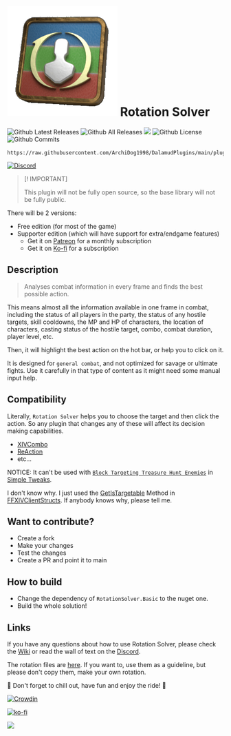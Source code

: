 
# [![](Images/Logo.gif)](https://archidog1998.github.io/RotationSolver/#/) **Rotation Solver**

![Github Latest Releases](https://img.shields.io/github/downloads/ArchiDog1998/RotationSolver/latest/total.svg?style=for-the-badge)
![Github All Releases](https://img.shields.io/github/downloads/ArchiDog1998/RotationSolver/total.svg?style=for-the-badge)
![](https://img.shields.io/codefactor/grade/github/ArchiDog1998/RotationSolver?longCache=true&style=for-the-badge)
![Github License](https://img.shields.io/github/license/ArchiDog1998/RotationSolver.svg?label=License&style=for-the-badge)
![Github Commits](https://img.shields.io/github/commits-since/ArchiDog1998/RotationSolver/latest/main?style=for-the-badge)

```
https://raw.githubusercontent.com/ArchiDog1998/DalamudPlugins/main/pluginmaster.json
```
[![Discord](https://discordapp.com/api/guilds/1228953752585637908/embed.png?style=banner2)](https://discord.gg/9D4E8eZW5g)

> [! IMPORTANT]
>
> This plugin will not be fully open source, so the base library will not be fully public. 
>


There will be 2 versions:

- Free edition (for most of the game)
- Supporter edition (which will have support for extra/endgame features)
	- Get it on [Patreon](https://www.patreon.com/ArchiDog1998) for a monthly subscription
	- Get it on [Ko-fi](https://ko-fi.com/s/7cf5ff0de3) for a subscription


## Description

> Analyses combat information in every frame and finds the best possible action.

This means almost all the information available in one frame in combat, including the status of all players in the party, the status of any hostile targets, skill cooldowns, the MP and HP of characters, the location of characters, casting status of the hostile target, combo, combat duration, player level, etc.

Then, it will highlight the best action on the hot bar, or help you to click on it.

It is designed for `general combat`, and not optimized for savage or ultimate fights. Use it carefully in that type of content as it might need some manual input help.

## Compatibility

Literally, `Rotation Solver` helps you to choose the target and then click the action. So any plugin that changes any of these will affect its decision making capabilities. 

- [XIVCombo](https://github.com/daemitus/XIVComboPlugin)
- [ReAction](https://github.com/UnknownX7/ReAction)
- etc...

NOTICE: It can't be used with [`Block Targeting Treasure Hunt Enemies`](https://github.com/Caraxi/SimpleTweaksPlugin/blob/7e94915afa17ea873d48be2c469ebdaddd2e5200/Tweaks/TreasureHuntTargets.cs) in [Simple Tweaks](https://github.com/Caraxi/SimpleTweaksPlugin). 

I don't know why. I just used the [GetIsTargetable](https://github.com/aers/FFXIVClientStructs/blob/c554a586c4649a472433734b45c59a4bc4979ead/FFXIVClientStructs/FFXIV/Client/Game/Object/GameObject.cs#L71) Method in [FFXIVClientStructs](https://github.com/aers/FFXIVClientStructs). If anybody knows why, please tell me.

## Want to contribute?

- Create a fork
- Make your changes
- Test the changes
- Create a PR and point it to main

## How to build

- Change the dependency of `RotationSolver.Basic` to the nuget one.
- Build the whole solution!

## Links

If you have any questions about how to use Rotation Solver, please check the [Wiki](https://archidog1998.github.io/RotationSolver.Templates/#/) or read the wall of text on the [Discord](https://discord.gg/9D4E8eZW5g).

The rotation files are [here](https://github.com/ArchiDog1998/FFXIVRotations). If you want to, use them as a guideline, but please don't copy them, make your own rotation.

:pizza: Don't forget to chill out, have fun and enjoy the ride! :pizza:

[![Crowdin](https://badges.crowdin.net/badge/light/crowdin-on-dark.png)](https://crowdin.com/project/rotationsolver)

[![ko-fi](https://ko-fi.com/img/githubbutton_sm.svg)](https://ko-fi.com/B0B0IN5DX)

[![](https://c7.patreon.com/https%3A%2F%2Fwww.patreon.com%2F%2Fcreator-teaser-image%2F7803473/selector/%23creator-teaser%2C.png)](https://www.patreon.com/ArchiDog1998)
